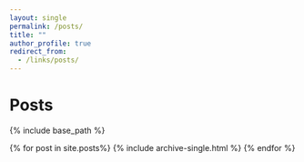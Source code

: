 ```yaml
---
layout: single
permalink: /posts/
title: ""
author_profile: true
redirect_from:
  - /links/posts/
---
```

# Posts #

<!------
{% include base_path %}
{% capture written_year %}'None'{% endcapture %}
{% for post in site.posts %}
  {% capture year %}{{ post.date | date: '%Y' }}{% endcapture %}
  {% if year != written_year %}
    <h2 id="{{ year | slugify }}" class="archive__subtitle">{{ year }}</h2>
    {% capture written_year %}{{ year }}{% endcapture %}
  {% endif %}
  {% include archive-single.html %}
{% endfor %}
------>
{% include base_path %}

{% for post in site.posts%}
  {% include archive-single.html %}
{% endfor %}
